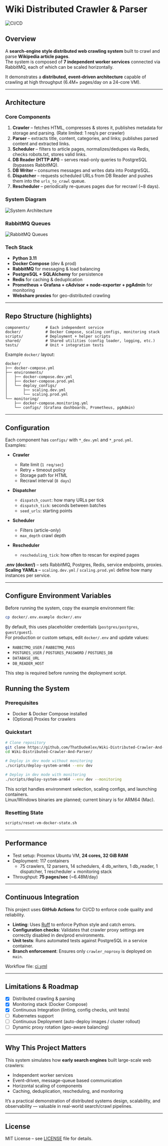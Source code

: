 # Wiki Distributed Crawler & Parser

![CI/CD](https://github.com/ThatDudeAlex/Wiki-Distributed-Crawler-And-Parser/actions/workflows/ci.yml/badge.svg)

## Overview
A **search-engine style distributed web crawling system** built to crawl and parse **Wikipedia article pages**.  
The system is composed of **7 independent worker services** connected via RabbitMQ, each of which can be scaled horizontally.  

It demonstrates a **distributed, event-driven architecture** capable of crawling at high throughput (6.4M+ pages/day on a 24-core VM).

---

## Architecture

### Core Components
1. **Crawler** – fetches HTML, compresses & stores it, publishes metadata for storage and parsing. (Rate limited: 1 req/s per crawler)  
2. **Parser** – extracts title, content, categories, and links; publishes parsed content and extracted links.  
3. **Scheduler** – filters to article pages, normalizes/dedupes via Redis, checks robots.txt, stores valid links.  
4. **DB Reader (HTTP API)** – serves read-only queries to PostgreSQL (bypasses RabbitMQ).  
5. **DB Writer** – consumes messages and writes data into PostgreSQL.  
6. **Dispatcher** – requests scheduled URLs from DB Reader and pushes them into the `urls_to_crawl` queue.  
7. **Rescheduler** – periodically re-queues pages due for recrawl (~8 days).  

### System Diagram
![System Architecture](https://res.cloudinary.com/dmllp7gur/image/upload/v1755573701/Screenshot_2025-08-18_at_11.20.21_PM_b9igie.png)

### RabbitMQ Queues
![RabbitMQ Queues](https://res.cloudinary.com/dmllp7gur/image/upload/v1755366075/Screenshot_2025-08-16_at_1.40.03_PM_qpbjjh.png)

### Tech Stack
- **Python 3.11**
- **Docker Compose** (dev & prod)  
- **RabbitMQ** for messaging & load balancing  
- **PostgreSQL + SQLAlchemy** for persistence  
- **Redis** for caching & deduplication  
- **Prometheus + Grafana + cAdvisor + node-exporter + pgAdmin** for monitoring  
- **Webshare proxies** for geo-distributed crawling  

---

## Repo Structure (highlights)

```
components/       # Each independent service
docker/           # Docker Compose, scaling configs, monitoring stack
scripts/          # Deployment + helper scripts
shared/           # Shared utilities (config loader, logging, etc.)
tests/            # Unit + integration tests
```

Example `docker/` layout:  
```
docker/
├── docker-compose.yml
├── environments/
│   ├── docker-compose.dev.yml
│   ├── docker-compose.prod.yml
│   └── deploy_configs/
│       ├── scaling.dev.yml
│       └── scaling.prod.yml
└── monitoring/
    ├── docker-compose.monitoring.yml
    └── configs/ (Grafana dashboards, Prometheus, pgAdmin)
```

---

## Configuration

Each component has `configs/` with `*_dev.yml` and `*_prod.yml`.  
Examples:  

- **Crawler**  
  - Rate limit (`1 req/sec`)  
  - Retry + timeout policy  
  - Storage path for HTML  
  - Recrawl interval (`8 days`)  

- **Dispatcher**  
  - `dispatch_count`: how many URLs per tick  
  - `dispatch_tick`: seconds between batches  
  - `seed_urls`: starting points  

- **Scheduler**  
  - Filters (article-only)  
  - `max_depth` crawl depth  

- **Rescheduler**  
  - `rescheduling_tick`: how often to rescan for expired pages  

**.env (docker/)** – sets RabbitMQ, Postgres, Redis, service endpoints, proxies.  
**Scaling YAMLs** – `scaling.dev.yml` / `scaling.prod.yml` define how many instances per service.  

---

## Configure Environment Variables

Before running the system, copy the example environment file:

```bash
cp docker/.env.example docker/.env
```

By default, this uses placeholder credentials (`postgres/postgres`, `guest/guest`).  
For production or custom setups, edit `docker/.env` and update values:

- `RABBITMQ_USER` / `RABBITMQ_PASS`  
- `POSTGRES_USER` / `POSTGRES_PASSWORD` / `POSTGRES_DB`  
- `DATABASE_URL`  
- `DB_READER_HOST`  

This step is required before running the deployment script.

## Running the System

### Prerequisites
- Docker & Docker Compose installed  
- (Optional) Proxies for crawlers  

### Quickstart
```bash
# Clone repository
git clone https://github.com/ThatDudeAlex/Wiki-Distributed-Crawler-And-Parser.git
cd Wiki-Distributed-Crawler-And-Parser/

# Deploy in dev mode without monitoring
./scripts/deploy-system-arm64 --env dev

# Deploy in dev mode with monitoring
./scripts/deploy-system-arm64 --env dev --monitoring
```

This script handles environment selection, scaling configs, and launching containers.  
Linux/Windows binaries are planned; current binary is for ARM64 (Mac).  

### Resetting State
```bash
scripts/reset-vm-docker-state.sh
```

---

## Performance

- Test setup: Proxmox Ubuntu VM, **24 cores, 32 GiB RAM**  
- Deployment: 117 containers  
  - 75 crawlers, 12 parsers, 14 schedulers, 4 db_writers, 1 db_reader, 1 dispatcher, 1 rescheduler + monitoring stack  
- Throughput: **75 pages/sec** (~6.48M/day)  

---

## Continuous Integration

This project uses **GitHub Actions** for CI/CD to enforce code quality and reliability.

- **Linting**: Uses [Ruff](https://github.com/astral-sh/ruff) to enforce Python style and catch errors.  
- **Configuration checks**: Validates that crawler proxy settings are correctly disabled in dev/prod environments.  
- **Unit tests**: Runs automated tests against PostgreSQL in a service container.  
- **Branch enforcement**: Ensures only `crawler_noproxy` is deployed on `main`.  

Workflow file: [ci.yml](.github/workflows/ci.yml)

---

## Limitations & Roadmap

- [x] Distributed crawling & parsing  
- [x] Monitoring stack (Docker Compose)  
- [x] Continuous Integration (linting, config checks, unit tests)  
- [ ] Kubernetes support  
- [ ] Continuous Deployment (auto-deploy images / cluster rollout)  
- [ ] Dynamic proxy rotation (geo-aware balancing)  

---

## Why This Project Matters

This system simulates how **early search engines** built large-scale web crawlers:  
- Independent worker services  
- Event-driven, message-queue based communication  
- Horizontal scaling of components  
- Caching, deduplication, rescheduling, and monitoring  

It’s a practical demonstration of distributed systems design, scalability, and observability — valuable in real-world search/crawl pipelines.

---

## License
MIT License – see [LICENSE](LICENSE) file for details.
